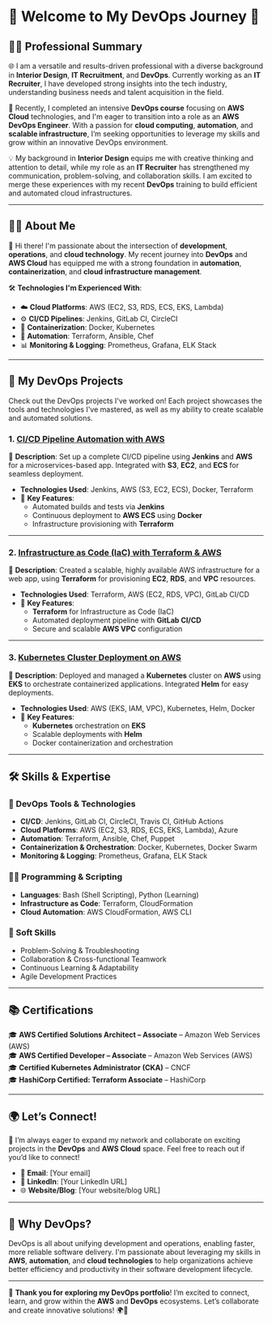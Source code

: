 # 🌟 **Welcome to My DevOps Journey** 🌟

## 👨‍💼 **Professional Summary**

🌐 I am a versatile and results-driven professional with a diverse background in **Interior Design**, **IT Recruitment**, and **DevOps**. Currently working as an **IT Recruiter**, I have developed strong insights into the tech industry, understanding business needs and talent acquisition in the field.

🚀 Recently, I completed an intensive **DevOps course** focusing on **AWS Cloud** technologies, and I'm eager to transition into a role as an **AWS DevOps Engineer**. With a passion for **cloud computing**, **automation**, and **scalable infrastructure**, I’m seeking opportunities to leverage my skills and grow within an innovative DevOps environment.

💡 My background in **Interior Design** equips me with creative thinking and attention to detail, while my role as an **IT Recruiter** has strengthened my communication, problem-solving, and collaboration skills. I am excited to merge these experiences with my recent **DevOps** training to build efficient and automated cloud infrastructures.

---

## 🧑‍💻 **About Me**

👋 Hi there! I'm passionate about the intersection of **development**, **operations**, and **cloud technology**. My recent journey into **DevOps** and **AWS Cloud** has equipped me with a strong foundation in **automation**, **containerization**, and **cloud infrastructure management**.

🛠️ **Technologies I'm Experienced With**:
- ☁️ **Cloud Platforms**: AWS (EC2, S3, RDS, ECS, EKS, Lambda)
- ⚙️ **CI/CD Pipelines**: Jenkins, GitLab CI, CircleCI
- 🐳 **Containerization**: Docker, Kubernetes
- 🤖 **Automation**: Terraform, Ansible, Chef
- 📊 **Monitoring & Logging**: Prometheus, Grafana, ELK Stack

---

## 🚀 **My DevOps Projects**

Check out the DevOps projects I've worked on! Each project showcases the tools and technologies I've mastered, as well as my ability to create scalable and automated solutions.

### 1. **[CI/CD Pipeline Automation with AWS](link-to-repo)**  
📝 **Description**: Set up a complete CI/CD pipeline using **Jenkins** and **AWS** for a microservices-based app. Integrated with **S3**, **EC2**, and **ECS** for seamless deployment.  
- **Technologies Used**: Jenkins, AWS (S3, EC2, ECS), Docker, Terraform  
- 🔑 **Key Features**:  
  - Automated builds and tests via **Jenkins**
  - Continuous deployment to **AWS ECS** using **Docker**  
  - Infrastructure provisioning with **Terraform**  

---

### 2. **[Infrastructure as Code (IaC) with Terraform & AWS](link-to-repo)**  
📝 **Description**: Created a scalable, highly available AWS infrastructure for a web app, using **Terraform** for provisioning **EC2**, **RDS**, and **VPC** resources.  
- **Technologies Used**: Terraform, AWS (EC2, RDS, VPC), GitLab CI/CD  
- 🔑 **Key Features**:  
  - **Terraform** for Infrastructure as Code (IaC)
  - Automated deployment pipeline with **GitLab CI/CD**  
  - Secure and scalable **AWS VPC** configuration

---

### 3. **[Kubernetes Cluster Deployment on AWS](link-to-repo)**  
📝 **Description**: Deployed and managed a **Kubernetes** cluster on **AWS** using **EKS** to orchestrate containerized applications. Integrated **Helm** for easy deployments.  
- **Technologies Used**: AWS (EKS, IAM, VPC), Kubernetes, Helm, Docker  
- 🔑 **Key Features**:  
  - **Kubernetes** orchestration on **EKS**
  - Scalable deployments with **Helm**
  - Docker containerization and orchestration

---

## 🛠️ **Skills & Expertise**

### **🔧 DevOps Tools & Technologies**
- **CI/CD**: Jenkins, GitLab CI, CircleCI, Travis CI, GitHub Actions  
- **Cloud Platforms**: AWS (EC2, S3, RDS, ECS, EKS, Lambda), Azure  
- **Automation**: Terraform, Ansible, Chef, Puppet  
- **Containerization & Orchestration**: Docker, Kubernetes, Docker Swarm  
- **Monitoring & Logging**: Prometheus, Grafana, ELK Stack

### **👨‍💻 Programming & Scripting**
- **Languages**: Bash (Shell Scripting), Python (Learning)  
- **Infrastructure as Code**: Terraform, CloudFormation  
- **Cloud Automation**: AWS CloudFormation, AWS CLI  

### **🧠 Soft Skills**
- Problem-Solving & Troubleshooting  
- Collaboration & Cross-functional Teamwork  
- Continuous Learning & Adaptability  
- Agile Development Practices  

---

## 📚 **Certifications**

🎓 **AWS Certified Solutions Architect – Associate** – Amazon Web Services (AWS)  
🎓 **AWS Certified Developer – Associate** – Amazon Web Services (AWS)  
🎓 **Certified Kubernetes Administrator (CKA)** – CNCF  
🎓 **HashiCorp Certified: Terraform Associate** – HashiCorp  

---

## 🌍 **Let’s Connect!**

🚀 I’m always eager to expand my network and collaborate on exciting projects in the **DevOps** and **AWS Cloud** space. Feel free to reach out if you’d like to connect!

- 📧 **Email**: [Your email]  
- 🔗 **LinkedIn**: [Your LinkedIn URL]  
- 🌐 **Website/Blog**: [Your website/blog URL]

---

## 📜 **Why DevOps?**

DevOps is all about unifying development and operations, enabling faster, more reliable software delivery. I'm passionate about leveraging my skills in **AWS**, **automation**, and **cloud technologies** to help organizations achieve better efficiency and productivity in their software development lifecycle.

---

🌟 **Thank you for exploring my DevOps portfolio**! I’m excited to connect, learn, and grow within the **AWS** and **DevOps** ecosystems. Let’s collaborate and create innovative solutions! 🌍🚀
